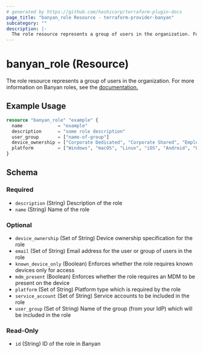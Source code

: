 ```yaml
---
# generated by https://github.com/hashicorp/terraform-plugin-docs
page_title: "banyan_role Resource - terraform-provider-banyan"
subcategory: ""
description: |-
  The role resource represents a group of users in the organization. For more information on Banyan roles, see the documentation. https://docs.banyansecurity.io/docs/feature-guides/administer-security-policies/roles/manage-roles/
---
```


# banyan_role (Resource)

The role resource represents a group of users in the organization. For more information on Banyan roles, see the [documentation.](https://docs.banyansecurity.io/docs/feature-guides/administer-security-policies/roles/manage-roles/)

## Example Usage

```terraform
resource "banyan_role" "example" {
  name             = "example"
  description      = "some role description"
  user_group       = ["name-of-group"]
  device_ownership = ["Corporate Dedicated", "Corporate Shared", "Employee Owned", "Other"]
  platform         = ["Windows", "macOS", "Linux", "iOS", "Android", "Unregistered"]
}
```

<!-- schema generated by tfplugindocs -->
## Schema

### Required

- `description` (String) Description of the role
- `name` (String) Name of the role

### Optional

- `device_ownership` (Set of String) Device ownership specification for the role
- `email` (Set of String) Email address for the user or group of users in the role
- `known_device_only` (Boolean) Enforces whether the role requires known devices only for access
- `mdm_present` (Boolean) Enforces whether the role requires an MDM to be present on the device
- `platform` (Set of String) Platform type which is required by the role
- `service_account` (Set of String) Service accounts to be included in the role
- `user_group` (Set of String) Name of the group (from your IdP) which will be included in the role

### Read-Only

- `id` (String) ID of the role in Banyan


